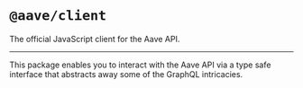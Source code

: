 # `@aave/client`

The official JavaScript client for the Aave API.

---

This package enables you to interact with the Aave API via a type safe interface that abstracts away some of the GraphQL intricacies.
